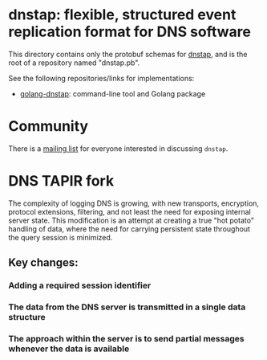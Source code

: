 # dnstap: flexible, structured event replication format for DNS software

This directory contains only the protobuf schemas for [dnstap](http://dnstap.info/), and is the root of
a repository named "dnstap.pb".

See the following repositories/links for implementations:
- [golang-dnstap](https://github.com/dnstap/golang-dnstap): command-line tool and Golang package

# Community

There is a [mailing list](http://lists.redbarn.org/mailman/listinfo/dnstap) for everyone interested in discussing `dnstap`.

# DNS TAPIR fork

The complexity of logging DNS is growing, with new transports, encryption, protocol extensions, filtering, and not least the need for exposing internal server state. This modification is an attempt at creating a true "hot potato" handling of data, where the need for carrying persistent state throughout the query session is minimized.

## Key changes:

### Adding a required session identifier

### The data from the DNS server is transmitted in a single data structure

### The approach within the server is to send partial messages whenever the data is available
